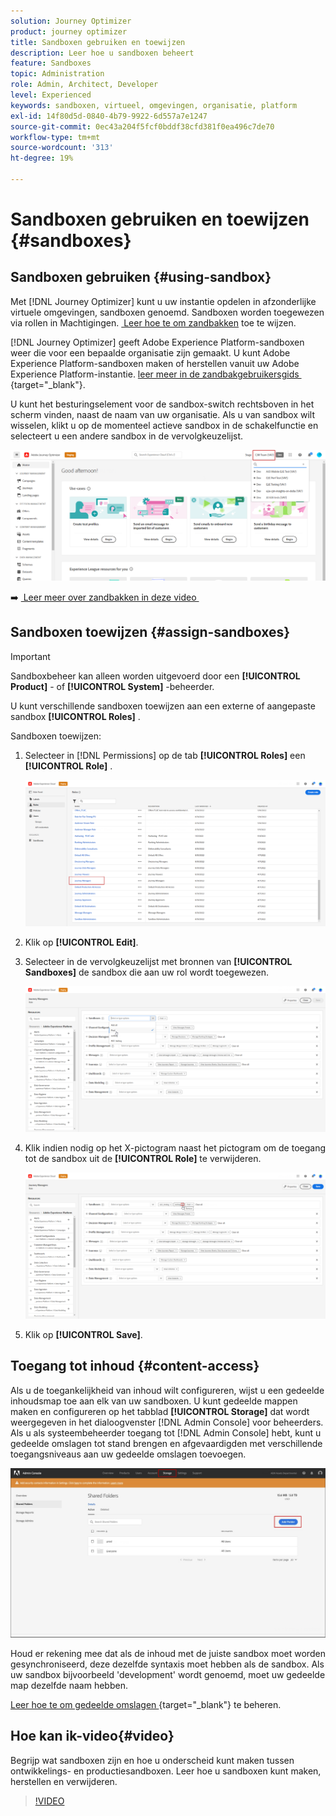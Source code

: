 ```yaml
---
solution: Journey Optimizer
product: journey optimizer
title: Sandboxen gebruiken en toewijzen
description: Leer hoe u sandboxen beheert
feature: Sandboxes
topic: Administration
role: Admin, Architect, Developer
level: Experienced
keywords: sandboxen, virtueel, omgevingen, organisatie, platform
exl-id: 14f80d5d-0840-4b79-9922-6d557a7e1247
source-git-commit: 0ec43a204f5fcf0bddf38cfd381f0ea496c7de70
workflow-type: tm+mt
source-wordcount: '313'
ht-degree: 19%

---
```


# Sandboxen gebruiken en toewijzen {#sandboxes}

## Sandboxen gebruiken {#using-sandbox}

Met [!DNL Journey Optimizer] kunt u uw instantie opdelen in afzonderlijke virtuele omgevingen, sandboxen genoemd. Sandboxen worden toegewezen via rollen in Machtigingen. [&#x200B; Leer hoe te om zandbakken &#x200B;](permissions.md#create-product-profile) toe te wijzen.

[!DNL Journey Optimizer] geeft Adobe Experience Platform-sandboxen weer die voor een bepaalde organisatie zijn gemaakt. U kunt Adobe Experience Platform-sandboxen maken of herstellen vanuit uw Adobe Experience Platform-instantie. [&#x200B; leer meer in de zandbakgebruikersgids &#x200B;](https://experienceleague.adobe.com/docs/experience-platform/sandbox/ui/user-guide.html){target="_blank"}.

U kunt het besturingselement voor de sandbox-switch rechtsboven in het scherm vinden, naast de naam van uw organisatie. Als u van sandbox wilt wisselen, klikt u op de momenteel actieve sandbox in de schakelfunctie en selecteert u een andere sandbox in de vervolgkeuzelijst.

![](assets/sandbox_5.png)

➡️ [&#x200B; Leer meer over zandbakken in deze video &#x200B;](#video)

## Sandboxen toewijzen {#assign-sandboxes}

>[!IMPORTANT]
>
> Sandboxbeheer kan alleen worden uitgevoerd door een **[!UICONTROL Product]** - of **[!UICONTROL System]** -beheerder.

U kunt verschillende sandboxen toewijzen aan een externe of aangepaste sandbox **[!UICONTROL Roles]** .

Sandboxen toewijzen:

1. Selecteer in [!DNL Permissions] op de tab **[!UICONTROL Roles]** een **[!UICONTROL Role]** .

   ![](assets/sandbox_1.png)

1. Klik op **[!UICONTROL Edit]**.

1. Selecteer in de vervolgkeuzelijst met bronnen van **[!UICONTROL Sandboxes]** de sandbox die aan uw rol wordt toegewezen.

   ![](assets/sandbox_3.png)

1. Klik indien nodig op het X-pictogram naast het pictogram om de toegang tot de sandbox uit de **[!UICONTROL Role]** te verwijderen.

   ![](assets/sandbox_4.png)

1. Klik op **[!UICONTROL Save]**.

## Toegang tot inhoud {#content-access}

Als u de toegankelijkheid van inhoud wilt configureren, wijst u een gedeelde inhoudsmap toe aan elk van uw sandboxen. U kunt gedeelde mappen maken en configureren op het tabblad **[!UICONTROL Storage]** dat wordt weergegeven in het dialoogvenster [!DNL Admin Console] voor beheerders. Als u als systeembeheerder toegang tot [!DNL Admin Console] hebt, kunt u gedeelde omslagen tot stand brengen en afgevaardigden met verschillende toegangsniveaus aan uw gedeelde omslagen toevoegen.

![](assets/do-not-localize/content_access.png)

Houd er rekening mee dat als de inhoud met de juiste sandbox moet worden gesynchroniseerd, deze dezelfde syntaxis moet hebben als de sandbox. Als uw sandbox bijvoorbeeld &#39;development&#39; wordt genoemd, moet uw gedeelde map dezelfde naam hebben.

[&#x200B; Leer hoe te om gedeelde omslagen &#x200B;](https://helpx.adobe.com/enterprise/admin-guide.html/enterprise/using/manage-adobe-storage.ug.html){target="_blank"} te beheren.

## Hoe kan ik-video{#video}

Begrijp wat sandboxen zijn en hoe u onderscheid kunt maken tussen ontwikkelings- en productiesandboxen. Leer hoe u sandboxen kunt maken, herstellen en verwijderen.

>[!VIDEO](https://video.tv.adobe.com/v/334355?quality=12)
